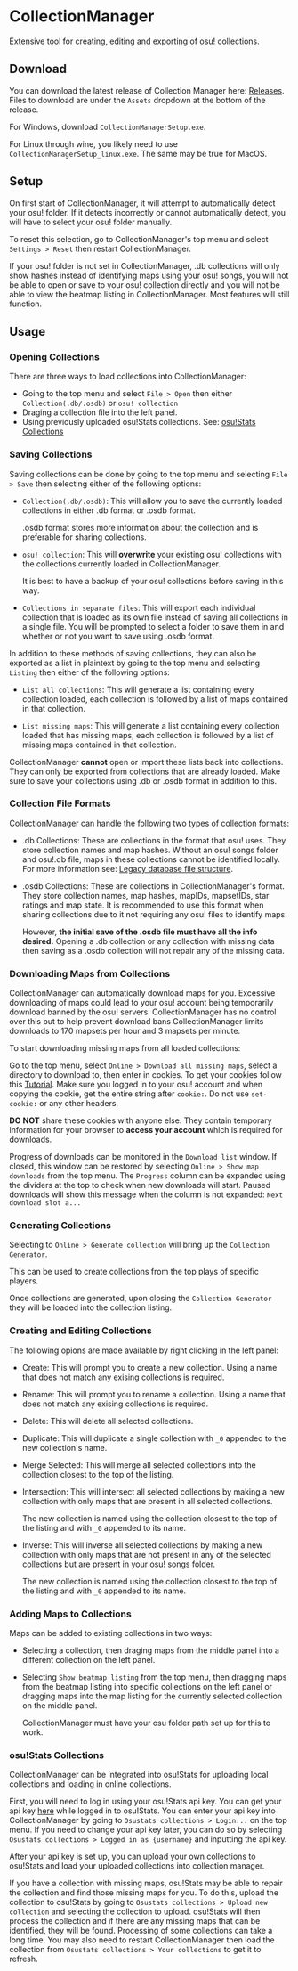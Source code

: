 # CollectionManager

Extensive tool for creating, editing and exporting of osu! collections.

## Download

You can download the latest release of Collection Manager here: [Releases](https://github.com/Piotrekol/CollectionManager/releases/latest). Files to download are under the `Assets` dropdown at the bottom of the release.

For Windows, download `CollectionManagerSetup.exe`.

For Linux through wine, you likely need to use `CollectionManagerSetup_linux.exe`. The same may be true for MacOS.

## Setup

On first start of CollectionManager, it will attempt to automatically detect your osu! folder. If it detects incorrectly or cannot automatically detect, you will have to select your osu! folder manually. 

To reset this selection, go to CollectionManager's top menu and select `Settings > Reset` then restart CollectionManager.

If your osu! folder is not set in CollectionManager, .db collections will only show hashes instead of identifying maps using your osu! songs, you will not be able to open or save to your osu! collection directly and you will not be able to view the beatmap listing in CollectionManager. Most features will still function.

## Usage

### **Opening Collections**

There are three ways to load collections into CollectionManager:

 - Going to the top menu and select `File > Open` then either `Collection(.db/.osdb)` or `osu! collection`
 - Draging a collection file into the left panel.
 - Using previously uploaded osu!Stats collections. See: [osu!Stats Collections](https://github.com/Piotrekol/CollectionManager#osustats-collections)

### **Saving Collections**

Saving collections can be done by going to the top menu and selecting `File > Save` then selecting either of the following options:

- `Collection(.db/.osdb)`: This will allow you to save the currently loaded collections in either .db format or .osdb format. 
    
    .osdb format stores more information about the collection and is preferable for sharing collections.

- `osu! collection`: This will **overwrite** your existing osu! collections with the collections currently loaded in CollectionManager. 

    It is best to have a backup of your osu! collections before saving in this way.

- `Collections in separate files`: This will export each individual collection that is loaded as its own file instead of saving all collections in a single file. You will be prompted to select a folder to save them in and whether or not you want to save using .osdb format.

In addition to these methods of saving collections, they can also be exported as a list in plaintext by going to the top menu and selecting `Listing` then either of the following options:

- `List all collections`: This will generate a list containing every collection loaded, each collection is followed by a list of maps contained in that collection.

- `List missing maps`: This will generate a list containing every collection loaded that has missing maps, each collection is followed by a list of missing maps contained in that collection.

CollectionManager **cannot** open or import these lists back into collections. They can only be exported from collections that are already loaded. Make sure to save your collections using .db or .osdb format in addition to this.

### **Collection File Formats**

CollectionManager can handle the following two types of collection formats:

- .db Collections: These are collections in the format that osu! uses. They store collection names and map hashes. Without an osu! songs folder and osu!.db file, maps in these collections cannot be identified locally. For more information see: [Legacy database file structure](https://github.com/ppy/osu/wiki/Legacy-database-file-structure#collectiondb).
- .osdb Collections: These are collections in CollectionManager's format. They store collection names, map hashes, mapIDs, mapsetIDs, star ratings and map state. It is recommended to use this format when sharing collections due to it not requiring any osu! files to identify maps. 

    However, **the initial save of the .osdb file must have all the info desired.** Opening a .db collection or any collection with missing data then saving as a .osdb collection will not repair any of the missing data.

### **Downloading Maps from Collections**

CollectionManager can automatically download maps for you. Excessive downloading of maps could lead to your osu! account being temporarily download banned by the osu! servers. CollectionManager has no control over this but to help prevent download bans CollectionManager limits downloads to 170 mapsets per hour and 3 mapsets per minute. 

To start downloading missing maps from all loaded collections:

Go to the top menu, select `Online > Download all missing maps`, select a directory to download to, then enter in cookies. To get your cookies follow this [Tutorial](https://streamable.com/lhlr3d). Make sure you logged in to your osu! account and when copying the cookie, get the entire string after `cookie:`. Do not use `set-cookie:` or any other headers.

**DO NOT** share these cookies with anyone else. They contain temporary information for your browser to **access your account** which is required for downloads.

Progress of downloads can be monitored in the `Download list` window. If closed, this window can be restored by selecting `Online > Show map downloads` from the top menu. The `Progress` column can be expanded using the dividers at the top to check when new downloads will start. Paused downloads will show this message when the column is not expanded: `Next download slot a...`

### **Generating Collections**

Selecting to `Online > Generate collection` will bring up the `Collection Generator`.

This can be used to create collections from the top plays of specific players.

Once collections are generated, upon closing the `Collection Generator` they will be loaded into the collection listing.

### **Creating and Editing Collections**

The following opions are made available by right clicking in the left panel:

- Create: This will prompt you to create a new collection. Using a name that does not match any exising collections is required.

- Rename: This will prompt you to rename a collection. Using a name that does not match any exising collections is required.

- Delete: This will delete all selected collections.

- Duplicate: This will duplicate a single collection with `_0` appended to the new collection's name.

- Merge Selected: This will merge all selected collections into the collection closest to the top of the listing.

- Intersection: This will intersect all selected collections by making a new collection with only maps that are present in all selected collections. 

    The new collection is named using the collection closest to the top of the listing and with `_0` appended to its name.

- Inverse: This will inverse all selected collections by making a new collection with only maps that are not present in any of the selected collections but are present in your osu! songs folder. 

    The new collection is named using the collection closest to the top of the listing and with `_0` appended to its name.

### **Adding Maps to Collections**

Maps can be added to existing collections in two ways:

- Selecting a collection, then draging maps from the middle panel into a different collection on the left panel.
- Selecting `Show beatmap listing` from the top menu, then dragging maps from the beatmap listing into specific collections on the left panel or dragging maps into the map listing for the currently selected collection on the middle panel.

    CollectionManager must have your osu folder path set up for this to work.

### **osu!Stats Collections**

CollectionManager can be integrated into osu!Stats for uploading local collections and loading in online collections.

First, you will need to log in using your osu!Stats api key. You can get your api key [here](https://osustats.ppy.sh/collections/apikey) while logged in to osu!Stats. You can enter your api key into CollectionManager by going to `Osustats collections > Login...` on the top menu. If you need to change your api key later, you can do so by selecting `Osustats collections > Logged in as {username}` and inputting the api key.

After your api key is set up, you can upload your own collections to osu!Stats and load your uploaded collections into collection manager. 

If you have a collection with missing maps, osu!Stats may be able to repair the collection and find those missing maps for you. To do this, upload the collection to osu!Stats by going to `Osustats collections > Upload new collection` and selecting the collection to upload. osu!Stats will then process the collection and if there are any missing maps that can be identified, they will be found. Processing of some collections can take a long time. You may also need to restart CollectionManager then load the collection from `Osustats collections > Your collections` to get it to refresh.